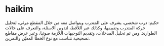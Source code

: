 # haikim
حكيم: درب شخصي، يشرف على المتدرب ويتواصل معه من خلال المقطع مرئي، لتحليل حركة المتدرب وتقييمها، وكذلك عبر اللاقط، لتدوين الاسئلة، والتعرف على حالات الطوارئ. ومن ثم تحليل المدخلات، وتقديم التوجيهات اللازمة صوتيا، وعبر عرض مقاطع تصحيحية تتناسب مع نوع الخطأ المعيّن والتمرين. 
